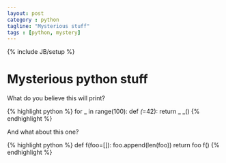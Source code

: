 ```yaml
---
layout: post
category : python
tagline: "Mysterious stuff"
tags : [python, mystery]
---
```

{% include JB/setup %}

# Mysterious python stuff

What do you believe this will print?

{% highlight python %}
for _ in range(100):
    def _(_=42):
        return _
_()
{% endhighlight %}

And what about this one?

{% highlight python %}
def f(foo=[]):
    foo.append(len(foo))
    return foo
f()
{% endhighlight %}
